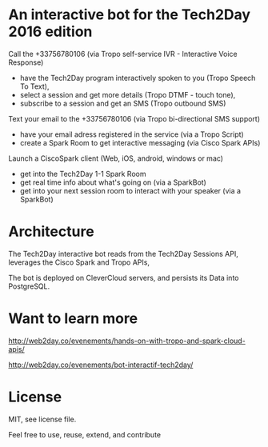 # An interactive bot for the Tech2Day 2016 edition

Call the +33756780106 (via Tropo self-service IVR - Interactive Voice Response) 
- have the Tech2Day program interactively spoken to you (Tropo Speech To Text),
- select a session and get more details (Tropo DTMF - touch tone),
- subscribe to a session and get an SMS (Tropo outbound SMS)

Text your email to the +33756780106 (via Tropo bi-directional SMS support)
- have your email adress registered in the service (via a Tropo Script)
- create a Spark Room to get interactive messaging (via Cisco Spark APIs)

Launch a CiscoSpark client (Web, iOS, android, windows or mac)
- get into the Tech2Day 1-1 Spark Room
- get real time info about what's going on (via a SparkBot)
- get into your next session room to interact with your speaker (via a SparkBot)


# Architecture

The Tech2Day interactive bot reads from the Tech2Day Sessions API,
leverages the Cisco Spark and Tropo APIs,

The bot is deployed on CleverCloud servers, and persists its Data into PostgreSQL.


# Want to learn more

http://web2day.co/evenements/hands-on-with-tropo-and-spark-cloud-apis/

http://web2day.co/evenements/bot-interactif-tech2day/


# License

MIT, see license file.

Feel free to use, reuse, extend, and contribute



